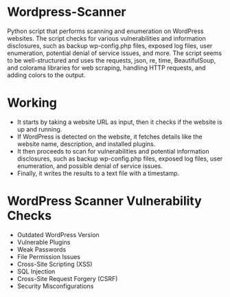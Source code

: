 # Wordpress-Scanner

Python script that performs scanning and enumeration on WordPress websites. The script checks for various vulnerabilities and information disclosures, such as backup wp-config.php files, exposed log files, user enumeration, potential denial of service issues, and more. The script seems to be well-structured and uses the requests, json, re, time, BeautifulSoup, and colorama libraries for web scraping, handling HTTP requests, and adding colors to the output.

# Working 

  - It starts by taking a website URL as input, then it checks if the website is up and running.
  - If WordPress is detected on the website, it fetches details like the website name, description, and installed plugins.
  - It then proceeds to scan for vulnerabilities and potential information disclosures, such as backup wp-config.php files, exposed log files, user enumeration, and possible denial of service issues.
  - Finally, it writes the results to a text file with a timestamp.


# WordPress Scanner Vulnerability Checks

  - Outdated WordPress Version
  - Vulnerable Plugins
  - Weak Passwords
  - File Permission Issues
  - Cross-Site Scripting (XSS)
  - SQL Injection
  - Cross-Site Request Forgery (CSRF)
  - Security Misconfigurations
